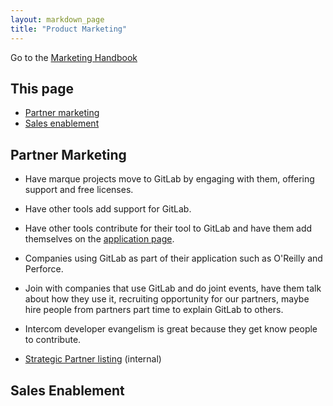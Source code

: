 ```yaml
---
layout: markdown_page
title: "Product Marketing"
---
```

Go to the [Marketing Handbook](/handbook/marketing)

## This page
* [Partner marketing](#partnermarketing)
* [Sales enablement](#salesenablement)

## Partner Marketing<a name="partnermarketing"></a>

- Have marque projects move to GitLab by engaging with them, offering support and free licenses.

- Have other tools add support for GitLab.

- Have other tools contribute for their tool to GitLab and have them add themselves on the [application page](https://about.gitlab.com/applications/).

- Companies using GitLab as part of their application such as O'Reilly and Perforce.

- Join with companies that use GitLab and do joint events, have them talk about how they use it, recruiting opportunity for our partners, maybe hire people from partners part time to explain GitLab to others.

- Intercom developer evangelism is great because they get know people to contribute.

- [Strategic Partner listing](https://docs.google.com/document/d/1-oAf0tMlTrAaPAsG_8NLXrI3DEZqI5ZA0gW0lKxFjA4/edit) (internal)

## Sales Enablement<a name="salesenablement"></a>

